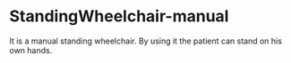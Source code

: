 # StandingWheelchair-manual
It is a manual standing wheelchair.  By using it the patient can stand on his own hands.

